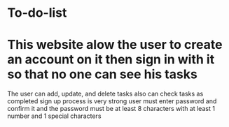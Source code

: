 # To-do-list
# This website alow the user to create an account on it then sign in with it so that no one can see his tasks
The user can add, update, and delete tasks also can check tasks as completed 
sign up process is very strong user must enter password and confirm it and the password must be at least 8 characters with at least 1 number and 1 special characters
